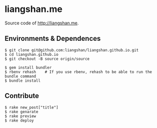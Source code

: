 # liangshan.me

Source code of http://liangshan.me.

## Environments & Dependences

```
$ git clone git@github.com:liangshan/liangshan.github.io.git
$ cd liangshan.github.io
$ git checkout -B source origin/source

$ gem install bundler
$ rbenv rehash    # If you use rbenv, rehash to be able to run the bundle command
$ bundle install
```

## Contribute
```
$ rake new_post["title"]
$ rake genarate
$ rake preview
$ rake deploy
```

